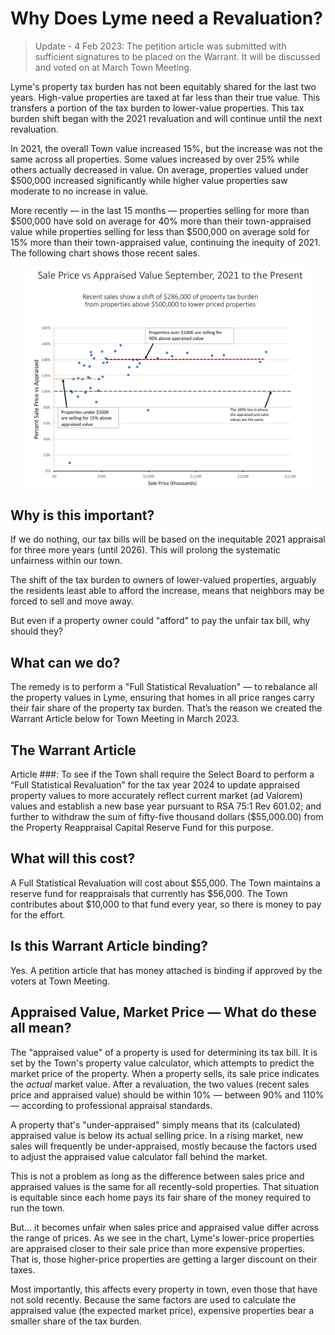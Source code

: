 # Why Does Lyme need a Revaluation?

> Update - 4 Feb 2023: The petition article was submitted with sufficient signatures to be placed on the Warrant. It will be discussed and voted on at March Town Meeting.

Lyme's property tax burden has not been equitably shared for the last two years.
High-value properties are taxed at far less than their true value.
This transfers a portion of the tax burden to lower-value properties.
This tax burden shift began with the 2021 revaluation and will
continue until the next revaluation.

In 2021, the overall Town value increased 15%, but the increase
was not the same across all properties.
Some values increased by over 25% while others actually decreased in value.
On average, properties valued under \$500,000 increased significantly
while higher value properties saw moderate to no increase in value.

More recently &mdash; in the last 15 months &mdash; properties selling
for more than \$500,000 have sold on average for 40% more than
their town-appraised value while properties selling for less than \$500,000
on average sold for 15% more than their town-appraised value,
continuing the inequity of 2021.
The following chart shows those recent sales.

<img style="max-width:90%; margin-left:auto; margin-right:auto; display:block; height:auto" src="./images/Appraised-vs-Sales Price-v5.png" >

## Why is this important?

If we do nothing, our tax bills will be based on the
inequitable 2021 appraisal for three more years (until 2026).
This will prolong the systematic unfairness within our town.

The shift of the tax burden to owners of lower-valued properties,
arguably the residents least able to afford the increase,
means that neighbors may be forced to sell and move away.

But even if a property owner could "afford" to pay
the unfair tax bill, why should they?

## What can we do?

The remedy is to perform a "Full Statistical Revaluation" &mdash;
to rebalance all the property values in Lyme, ensuring that
homes in all price ranges carry their fair share of the property tax burden.
That’s the reason we created the Warrant Article below for Town Meeting in March 2023.

## The Warrant Article

Article ###: To see if the Town shall require the Select Board to perform a “Full Statistical Revaluation” for the tax year 2024 to update appraised property values to more accurately reflect current market (ad Valorem) values and establish a new base year pursuant to RSA 75:1 Rev 601.02; and further to withdraw the sum of fifty-five thousand dollars (\$55,000.00) from the Property Reappraisal Capital Reserve Fund for this purpose.

## What will this cost?

A Full Statistical Revaluation will cost about \$55,000.
The Town maintains a reserve fund for reappraisals that currently has \$56,000.
The Town contributes about \$10,000 to that fund every year,
so there is money to pay for the effort.

## Is this Warrant Article binding?

Yes. A petition article that has money attached is binding
if approved by the voters at Town Meeting.

## Appraised Value, Market Price &mdash; What do these all mean?

The "appraised value" of a property is used for determining its tax bill.
It is set by the Town's property value calculator,
which attempts to predict the market price of the property.
When a property sells, its sale price indicates the _actual_ market value.
After a revaluation, the two values (recent sales price and appraised value)
should be within 10% &mdash; between 90% and 110% &mdash;
according to professional appraisal standards.

A property that's "under-appraised" simply means that its
(calculated) appraised value is below its actual selling price.
In a rising market, new sales will frequently be under-appraised,
mostly because the factors used to adjust the appraised value calculator fall behind the market.

This is not a problem as long as the difference between sales price
and appraised values is the same for all recently-sold properties.
That situation is equitable since each home pays its fair share of the money required to run the town.

But... it becomes unfair when sales price and appraised value
differ across the range of prices.
As we see in the chart, Lyme's lower-price properties are appraised
closer to their sale price than more expensive properties.
That is, those higher-price properties are getting a larger discount on their taxes.

Most importantly, this affects every property in town,
even those that have not sold recently.
Because the same factors are used to calculate the appraised value
(the expected market price),
expensive properties bear a smaller share of the tax burden.
